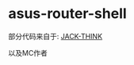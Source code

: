 # asus-router-shell

部分代码来自于: 
[JACK-THINK](https://github.com/JACK-THINK/SCRIPTS-BOOTLOADER-FOR-ASUS-ROUTER/)

以及MC作者
